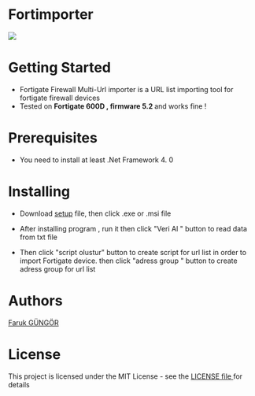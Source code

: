 # Fortimporter
<img src="https://portforward.com/help/firewall-to-internet.jpg">

# Getting Started 
- Fortigate Firewall Multi-Url importer is a URL list importing tool for fortigate firewall devices  </br>
- Tested on <b>Fortigate 600D , firmware 5.2 </b>and works fine ! </br>

# Prerequisites

- You need to install at least .Net Framework 4. 0 

# Installing 
- Download <a href = "https://github.com/farcompen/Fortimporter/tree/master/Fortimporter%20Setup">setup</a> file, then click .exe or .msi file  

- After installing program , run it then click "Veri Al " button to read data from txt file </br>
- Then click "script olustur" button to create script for url list in order to import Fortigate device. then click "adress group " button to create adress group for url list 

# Authors 

<a href="https://github.com/farcompen"> Faruk GÜNGÖR </a>

# License
This project is licensed under the MIT License - see the <a href="https://github.com/farcompen/Fortimporter/blob/master/LICENSE">LICENSE file </a> for details




